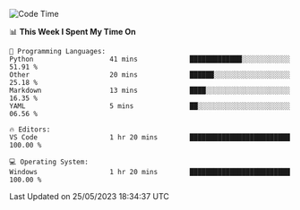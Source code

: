 
<!--START_SECTION:waka-->
![Code Time](http://img.shields.io/badge/Code%20Time-727%20hrs%203%20mins-blue)

📊 **This Week I Spent My Time On** 

```text
💬 Programming Languages: 
Python                   41 mins             █████████████░░░░░░░░░░░░   51.91 % 
Other                    20 mins             ██████░░░░░░░░░░░░░░░░░░░   25.18 % 
Markdown                 13 mins             ████░░░░░░░░░░░░░░░░░░░░░   16.35 % 
YAML                     5 mins              ██░░░░░░░░░░░░░░░░░░░░░░░   06.56 % 

🔥 Editors: 
VS Code                  1 hr 20 mins        █████████████████████████   100.00 % 

💻 Operating System: 
Windows                  1 hr 20 mins        █████████████████████████   100.00 % 
```


 Last Updated on 25/05/2023 18:34:37 UTC
<!--END_SECTION:waka-->

